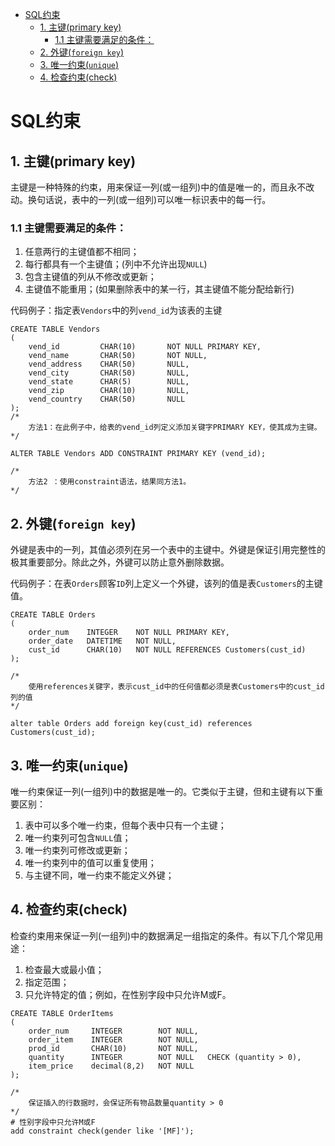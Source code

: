 - [SQL约束](#sql约束)
	- [1. 主键(primary key)](#1-主键primary-key)
		- [1.1 主键需要满足的条件：](#11-主键需要满足的条件)
	- [2. 外键(`foreign key`)](#2-外键foreign-key)
	- [3. 唯一约束(`unique`)](#3-唯一约束unique)
	- [4. 检查约束(check)](#4-检查约束check)
# SQL约束

## 1. 主键(primary key)

主键是一种特殊的约束，用来保证一列(或一组列)中的值是唯一的，而且永不改动。换句话说，表中的一列(或一组列)可以唯一标识表中的每一行。

### 1.1 主键需要满足的条件：

1. 任意两行的主键值都不相同；
2. 每行都具有一个主键值；(列中不允许出现`NULL`)
3. 包含主键值的列从不修改或更新；
4. 主键值不能重用；(如果删除表中的某一行，其主键值不能分配给新行)

代码例子：指定表`Vendors`中的列`vend_id`为该表的主键

```mysql
CREATE TABLE Vendors
(    
    vend_id         CHAR(10)       NOT NULL PRIMARY KEY,    
    vend_name       CHAR(50)       NOT NULL,    
    vend_address    CHAR(50)       NULL,    
    vend_city       CHAR(50)       NULL,    
    vend_state      CHAR(5)        NULL,    
    vend_zip        CHAR(10)       NULL,    
    vend_country    CHAR(50)       NULL
);
/*
    方法1：在此例子中，给表的vend_id列定义添加关键字PRIMARY KEY，使其成为主键。
*/

ALTER TABLE Vendors ADD CONSTRAINT PRIMARY KEY (vend_id);

/*
	方法2 ：使用constraint语法，结果同方法1。
*/
```



## 2. 外键(`foreign key`)

外键是表中的一列，其值必须列在另一个表中的主键中。外键是保证引用完整性的极其重要部分。除此之外，外键可以防止意外删除数据。

代码例子：在表`Orders`顾客`ID`列上定义一个外键，该列的值是表`Customers`的主键值。

```mysql
CREATE TABLE Orders
(    
    order_num    INTEGER    NOT NULL PRIMARY KEY,    
 	order_date   DATETIME   NOT NULL,    
 	cust_id      CHAR(10)   NOT NULL REFERENCES Customers(cust_id)
);

/*
	使用references关键字，表示cust_id中的任何值都必须是表Customers中的cust_id列的值
*/

alter table Orders add foreign key(cust_id) references Customers(cust_id);

```


## 3. 唯一约束(`unique`)

唯一约束保证一列(一组列)中的数据是唯一的。它类似于主键，但和主键有以下重要区别：

1. 表中可以多个唯一约束，但每个表中只有一个主键；
2. 唯一约束列可包含`NULL`值；
3. 唯一约束列可修改或更新；
4. 唯一约束列中的值可以重复使用；
5. 与主键不同，唯一约束不能定义外键；

## 4. 检查约束(check)

检查约束用来保证一列(一组列)中的数据满足一组指定的条件。有以下几个常见用途：

1. 检查最大或最小值；
2. 指定范围；
3. 只允许特定的值；例如，在性别字段中只允许M或F。

```mysql
CREATE TABLE OrderItems
(    
	order_num     INTEGER        NOT NULL,    
	order_item    INTEGER        NOT NULL,    
	prod_id       CHAR(10)       NOT NULL,    
	quantity      INTEGER        NOT NULL 	CHECK (quantity > 0),    
	item_price    decimal(8,2)   NOT NULL
);

/*
	保证插入的行数据时，会保证所有物品数量quantity > 0
*/
# 性别字段中只允许M或F
add constraint check(gender like '[MF]');
```

